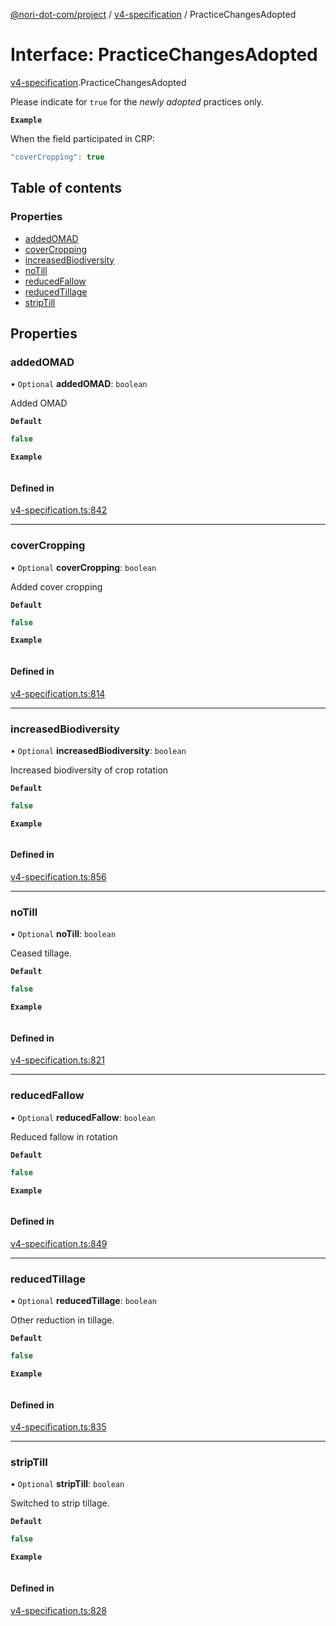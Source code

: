 [@nori-dot-com/project](../README.md) / [v4-specification](../modules/v4_specification.md) / PracticeChangesAdopted

# Interface: PracticeChangesAdopted

[v4-specification](../modules/v4_specification.md).PracticeChangesAdopted

Please indicate for `true` for the *newly adopted* practices only.

**`Example`**

<caption>When the field participated in CRP:</caption>

```js
"coverCropping": true
```

## Table of contents

### Properties

- [addedOMAD](v4_specification.PracticeChangesAdopted.md#addedomad)
- [coverCropping](v4_specification.PracticeChangesAdopted.md#covercropping)
- [increasedBiodiversity](v4_specification.PracticeChangesAdopted.md#increasedbiodiversity)
- [noTill](v4_specification.PracticeChangesAdopted.md#notill)
- [reducedFallow](v4_specification.PracticeChangesAdopted.md#reducedfallow)
- [reducedTillage](v4_specification.PracticeChangesAdopted.md#reducedtillage)
- [stripTill](v4_specification.PracticeChangesAdopted.md#striptill)

## Properties

### addedOMAD

• `Optional` **addedOMAD**: `boolean`

Added OMAD

**`Default`**

```ts
false
```

**`Example`**

```ts

```

#### Defined in

[v4-specification.ts:842](https://github.com/nori-dot-eco/nori-dot-com/blob/4c0d342/packages/project/src/v4-specification.ts#L842)

___

### coverCropping

• `Optional` **coverCropping**: `boolean`

Added cover cropping

**`Default`**

```ts
false
```

**`Example`**

```ts

```

#### Defined in

[v4-specification.ts:814](https://github.com/nori-dot-eco/nori-dot-com/blob/4c0d342/packages/project/src/v4-specification.ts#L814)

___

### increasedBiodiversity

• `Optional` **increasedBiodiversity**: `boolean`

Increased biodiversity of crop rotation

**`Default`**

```ts
false
```

**`Example`**

```ts

```

#### Defined in

[v4-specification.ts:856](https://github.com/nori-dot-eco/nori-dot-com/blob/4c0d342/packages/project/src/v4-specification.ts#L856)

___

### noTill

• `Optional` **noTill**: `boolean`

Ceased tillage.

**`Default`**

```ts
false
```

**`Example`**

```ts

```

#### Defined in

[v4-specification.ts:821](https://github.com/nori-dot-eco/nori-dot-com/blob/4c0d342/packages/project/src/v4-specification.ts#L821)

___

### reducedFallow

• `Optional` **reducedFallow**: `boolean`

Reduced fallow in rotation

**`Default`**

```ts
false
```

**`Example`**

```ts

```

#### Defined in

[v4-specification.ts:849](https://github.com/nori-dot-eco/nori-dot-com/blob/4c0d342/packages/project/src/v4-specification.ts#L849)

___

### reducedTillage

• `Optional` **reducedTillage**: `boolean`

Other reduction in tillage.

**`Default`**

```ts
false
```

**`Example`**

```ts

```

#### Defined in

[v4-specification.ts:835](https://github.com/nori-dot-eco/nori-dot-com/blob/4c0d342/packages/project/src/v4-specification.ts#L835)

___

### stripTill

• `Optional` **stripTill**: `boolean`

Switched to strip tillage.

**`Default`**

```ts
false
```

**`Example`**

```ts

```

#### Defined in

[v4-specification.ts:828](https://github.com/nori-dot-eco/nori-dot-com/blob/4c0d342/packages/project/src/v4-specification.ts#L828)
